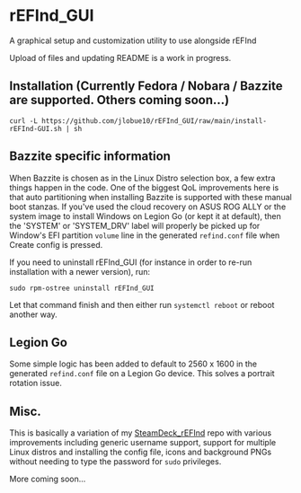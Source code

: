 # rEFInd_GUI
A graphical setup and customization utility to use alongside rEFInd

Upload of files and updating README is a work in progress.

## Installation (Currently Fedora / Nobara / Bazzite are supported. Others coming soon...)

```
curl -L https://github.com/jlobue10/rEFInd_GUI/raw/main/install-rEFInd-GUI.sh | sh
```

## Bazzite specific information

When Bazzite is chosen as in the Linux Distro selection box, a few extra things happen in the code.
One of the biggest QoL improvements here is that auto partitioning when installing Bazzite is supported with these manual boot stanzas.
If you've used the cloud recovery on ASUS ROG ALLY or the system image to install Windows on Legion Go (or kept it at default), then the 'SYSTEM' or 'SYSTEM_DRV' label will properly be picked up for Window's EFI partition `volume` line in the generated `refind.conf` file when Create config is pressed.

If you need to uninstall rEFInd_GUI (for instance in order to re-run installation with a newer version), run:

```
sudo rpm-ostree uninstall rEFInd_GUI
```

Let that command finish and then either run `systemctl reboot` or reboot another way.

## Legion Go

Some simple logic has been added to default to 2560 x 1600 in the generated `refind.conf` file on a Legion Go device. This solves a portrait rotation issue.

## Misc.

This is basically a variation of my [SteamDeck_rEFInd](https://github.com/jlobue10/SteamDeck_rEFInd) repo with various improvements including generic username support, support for multiple Linux distros and installing the config file, icons and background PNGs without needing to type the password for `sudo` privileges.

More coming soon...
